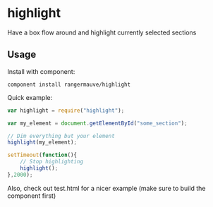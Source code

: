 highlight
=========

Have a box flow around and highlight currently selected sections

Usage
-----
Install with component:

`component install rangermauve/highlight`

Quick example:
``` javascript
var highlight = require("highlight");

var my_element = document.getElementById("some_section");

// Dim everything but your element
highlight(my_element);

setTimeout(function(){
	// Stop highlighting
	highlight();
},2000);
```

Also, check out test.html for a nicer example (make sure to build the component first)

